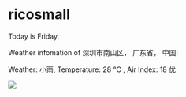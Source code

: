 # ricosmall

Today is Friday.

Weather infomation of 深圳市南山区， 广东省， 中国: 

Weather: 小雨, Temperature: 28 ℃ , Air Index: 18 优

<img src="https://github-readme-stats.vercel.app/api?username=ricosmall&show_icons=true" />
